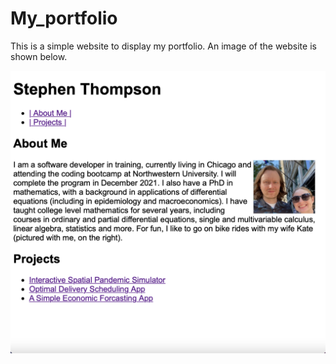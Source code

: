 # My_portfolio

This is a simple website to display my portfolio. An image of the website is shown below. 

![Picture of portfolio.](./assets/PictureOfPortfolio.png)